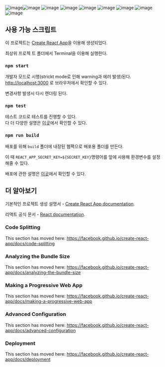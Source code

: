 ![image](https://img.shields.io/badge/%40material--ui%2Fcore-4.9.14-blue)![image](https://img.shields.io/badge/%40material--ui%2Ficons-4.9.1-blue)  ![image](https://img.shields.io/badge/%40material--ui%2Flab-4.0.0-blue) ![image](https://img.shields.io/badge/material--ui--image-3.2.3-blue) ![image](https://img.shields.io/badge/axios-0.19.2-red) ![image](https://img.shields.io/badge/node--sass-4.13.1-red) ![image](https://img.shields.io/badge/react--slick-0.26.1-orange) ![image](https://img.shields.io/badge/react--slick-0.26.1-orange) ![image](https://img.shields.io/badge/react--spinners-0.8.3-orange) 



## 사용 가능 스크립트

이 프로젝트는 [Create React App](https://github.com/facebook/create-react-app)을 이용해 생성되었다.

최상위 프로젝 트 폴더에서 Terminal을 이용해 실행한다.

### `npm start`

개발자 모드로 시행(strickt mode로 인해 warning과 에러 발생)된다.<br />
[http://localhost:3000](http://localhost:3000) 로 브라우저에서 확인할 수 있다.

변경사항 발생시 다시 렌더링 된다.<br />

### `npm test`

테스트 코드로 테스트를 진행할 수 있다.<br />
다 더 다양한 설명은 [이곳](https://facebook.github.io/create-react-app/docs/running-tests)에서 확인할 수 있다.

### `npm run build`

배포를 위해 `build` 폴더에 내장된 웹팩으로 배포용 폴더를 만든다.<br />

이 때 `REACT_APP_SECRET_KEY=${SECRET_KEY}`명령어를 앞에 사용해 환경변수를 설정해줄 수 있다. <br />

배포에 관한 설명은 [이곳](https://facebook.github.io/create-react-app/docs/deployment)에서 확인할 수 있다.

## 더 알아보기

기본적인 프로젝트 생성 설명서 - [Create React App documentation](https://facebook.github.io/create-react-app/docs/getting-started).

리액트 공식 문서 - [React documentation](https://reactjs.org/).

### Code Splitting

This section has moved here: https://facebook.github.io/create-react-app/docs/code-splitting

### Analyzing the Bundle Size

This section has moved here: https://facebook.github.io/create-react-app/docs/analyzing-the-bundle-size

### Making a Progressive Web App

This section has moved here: https://facebook.github.io/create-react-app/docs/making-a-progressive-web-app

### Advanced Configuration

This section has moved here: https://facebook.github.io/create-react-app/docs/advanced-configuration

### Deployment

This section has moved here: https://facebook.github.io/create-react-app/docs/deployment
